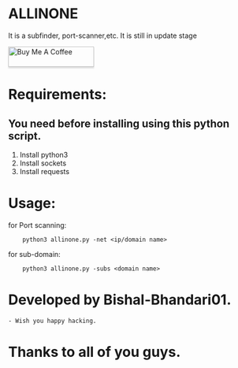 # ALLINONE
It is a subfinder, port-scanner,etc. It is still in update stage

<a href="https://www.buymeacoffee.com/WraSinMeliodas" target="_blank"><img src="https://www.buymeacoffee.com/assets/img/custom_images/orange_img.png" alt="Buy Me A Coffee" style="height: 41px !important;width: 174px !important;box-shadow: 0px 3px 2px 0px rgba(190, 190, 190, 0.5) !important;-webkit-box-shadow: 0px 3px 2px 0px rgba(190, 190, 190, 0.5) !important;" ></a>

# Requirements:
  <h2>You need before installing using this python script.</h2>
<ol>
  <li>Install python3</li>
  <li>Install sockets</li>
  <li>Install requests</li>
</ol>

# Usage:
for Port scanning:
```python3
    python3 allinone.py -net <ip/domain name>
```
for sub-domain:
```python3
    python3 allinone.py -subs <domain name>
```

# Developed by Bishal-Bhandari01.
    - Wish you happy hacking. 

# Thanks to all of you guys.